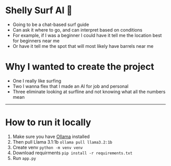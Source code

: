 # Shelly Surf AI 🐚
- Going to be a chat-based surf guide
- Can ask it where to go, and can interpret based on conditions
- For example, if I was a beginner I could have it tell me the location best for beginners near me
- Or have it tell me the spot that will most likely have barrels near me

# Why I wanted to create the project
- One I really like surfing
- Two I wanna flex that I made an AI for job and personal
- Three eliminate looking at surfline and not knowing what all the numbers mean

---

# How to run it locally
1. Make sure you have [Ollama](https://ollama.com/) installed
2. Then pull Llama 3.1:1b `ollama pull llama3.2:1b`
3. Create venv `python -m venv venv`
4. Download requirments `pip install -r requirements.txt`
5. Run `app.py`
